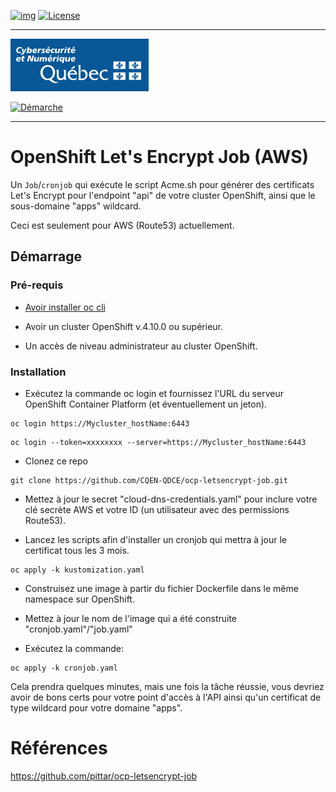 <!-- ENTETE -->
[![img](https://img.shields.io/badge/Cycle%20de%20Vie-Phase%20D%C3%A9couverte-339999)](https://www.quebec.ca/gouv/politiques-orientations/vitrine-numeriqc/accompagnement-des-organismes-publics/demarche-conception-services-numeriques)
[![License](https://img.shields.io/badge/License-LiLiQ--P-blue)](LICENSE)

---

<div>
    <a target="_blank" href="https://www.quebec.ca/gouvernement/ministere/cybersecurite-numerique">
      <img src="https://github.com/CQEN-QDCE/.github/blob/main/images/mcn.png" alt="Logo du Ministère de la cybersécurité et du numérique" />
    </a>
</div>
<!-- FIN ENTETE -->

<!-- PROJECT SHIELDS -->

[![Démarche][demarche-shield]][demarche-url]

---

<!-- PROJET -->
# OpenShift Let's Encrypt Job (AWS)

Un `Job`/`cronjob` qui exécute le script Acme.sh pour générer des certificats Let's Encrypt pour l'endpoint "api" de votre cluster OpenShift, ainsi que le sous-domaine "apps" wildcard.

Ceci est seulement pour AWS (Route53) actuellement.

## Démarrage 

### Pré-requis

* [Avoir installer oc cli](https://docs.okd.io/4.10/cli_reference/openshift_cli/getting-started-cli.html)

* Avoir un cluster OpenShift v.4.10.0 ou supérieur.

* Un accès de niveau administrateur au cluster OpenShift.


### Installation

* Exécutez la commande oc login et fournissez l'URL du serveur OpenShift Container Platform (et éventuellement un jeton).


```
oc login https://Mycluster_hostName:6443
```

```
oc login --token=xxxxxxxx --server=https://Mycluster_hostName:6443

```

* Clonez ce repo 

```
git clone https://github.com/CQEN-QDCE/ocp-letsencrypt-job.git

```

* Mettez à jour le secret "cloud-dns-credentials.yaml" pour inclure votre clé secrète AWS et votre ID (un utilisateur avec des permissions Route53).

* Lancez les scripts afin d'installer un cronjob qui mettra à jour le certificat tous les 3 mois.

```
oc apply -k kustomization.yaml
```

* Construisez une image à partir du fichier Dockerfile dans le même namespace sur OpenShift.

* Mettez à jour le nom de l'image qui a été construite  "cronjob.yaml"/"job.yaml" 

* Exécutez la commande:

```
oc apply -k cronjob.yaml
```

Cela prendra quelques minutes, mais une fois la tâche réussie, vous devriez avoir de bons certs pour votre point d'accès à l'API ainsi qu'un certificat de type wildcard pour votre domaine "apps".

# Références 

https://github.com/pittar/ocp-letsencrypt-job



<!-- MARKDOWN LINKS & IMAGES -->
<!-- https://www.markdownguide.org/basic-syntax/#reference-style-links -->

[demarche-url]: https://www.quebec.ca/gouv/politiques-orientations/vitrine-numeriqc/accompagnement-des-organismes-publics/demarche-conception-services-numeriques
[demarche-shield]: https://img.shields.io/badge/Lifecycle-Experimental-339999